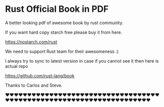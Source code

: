 # Rust Official Book in PDF
A better looking pdf of awesome book by rust community.


If you want hard copy starch free please buy it from here.

https://nostarch.com/rust

We need to support Rust team for their awesomeness :)

I always try to sync to latest version in case if you cannot see it then here is actual repo

https://github.com/rust-lang/book

Thanks to Carlos and Steve.

❤❤❤❤❤❤❤❤❤❤❤❤❤❤❤❤❤❤❤❤❤❤❤❤❤❤❤❤❤❤❤❤❤❤❤❤❤❤❤❤❤❤❤❤❤❤❤❤❤❤❤❤❤❤❤❤❤❤❤❤❤❤❤❤❤❤❤❤
